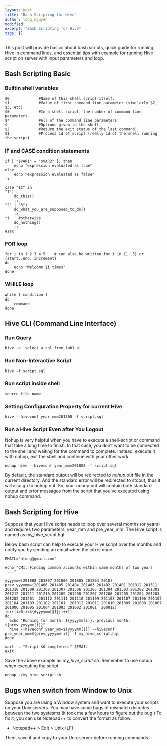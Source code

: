 ```yaml
---
layout: post
title: "Bash Scripting for Hive"
author: long_nguyen
modified:
excerpt: "Bash Scripting for Hive"
tags: []
---
```

This post will provide basics about bash scripts, quick guide for running Hive in command lines, and essential tips with example for running Hive script on server with input parameters and loop.

## Bash Scripting Basic
### Builtin shell variables

```
$0             #Name of this shell script itself.
$1             #Value of first command line parameter (similarly $2, $3, etc)
$#             #In a shell script, the number of command line parameters.
$*             #All of the command line parameters.
$-             #Options given to the shell.
$?             #Return the exit status of the last command.
$$             #Process id of script (really id of the shell running the script)
```

### IF and CASE condition statements

```
if [ "$VAR1" = "$VAR2" ]; then
	echo "expression evaluated as true"
else
	echo "expression evaluated as false"
fi
```

```
case "$C" in
"1")
	do_this()
	;;
"2" | "3")
	do_what_you_are_supposed_to_do()
	;;
*)    #otherwise
	do_nothing()
	;;
esac
```

### FOR loop

```
for i in 1 2 3 4 5    # can also be written for i in {1..5} or {start..end..increment}
do
	echo "Welcome $i times"
done
```

### WHILE loop

```
while [ condition ]
do
	command
done
```

## Hive CLI (Command Line Interface)

### Run Query
```
hive -e 'select a.col from tab1 a'
```

### Run Non-Interactive Script	
```
hive -f script.sql
```

### Run script inside shell
```
source file_name
```

### Setting Configuration Property for current Hive 
```
hive --hiveconf year_mm=201808 -f script.sql
```

### Run a Hive Script Even after You Logout
Nohup is very helpful when you have to execute a shell-script or command that take a long time to finish. In that case, you don’t want to be connected to the shell and waiting for the command to complete. Instead, execute it with nohup, exit the shell and continue with your other work.


```
nohup hive --hiveconf year_mm=201808 -f script.sql 
```

By default, the standard output will be redirected to *nohup.out* file in the current directory. And the standard error will be redirected to stdout, thus it will also go to nohup.out. So, your nohup.out will contain both standard output and error messages from the script that you’ve executed using nohup command.

## Bash Scripting for Hive
Suppose that your Hive script needs to loop over several months (or years) and requires two parameters, year_mm and pre_year_mm. The Hive script is named as my_hive_script.hql

Below bash script can help to execute your Hive script over the months and notify you by sending an email when the job is done.

```
EMAIL="nlong@gmail.com"

echo "CMI: Finding common accounts within same months of two years ...."

yyyymm=(201808 201807 201806 201805 201804 2018)
prev_yyyymm=(201406 201405 201404 201403 201402 201401 201312 201311 201310 201309 201308 201307 201306 201305 201304 201303 201302 201301  201212 201211 201210 201209 201208 201207 201206 201205 201204 201203 201202 201201  201112 201111 201110 201109 201108 201107 201106 201105 201104 201103 201102 201101  201012 201011 201010 201009 201008 201007 201006 201005 201004 201003 201002 201001  200912)
for((i=0;i<${#yyyymm[@]};i++))
do
  echo "Running for month: ${yyyymm[i]}, previous month: ${prev_yyyymm[i]}"
  hive --hiveconf year_mm=${yyyymm[i]} --hiveconf pre_year_mm=${prev_yyyymm[i]} -f my_hive_script.hql
done
    
mail -s "Script $0 completed." $EMAIL 
exit
```

Save the above example as *my_hive_script.sh*. Remember to use nohup when executing the script
```
nohup ./my_hive_script.sh
```

## Bugs when switch from Window to Unix

Suppose you are using a Window system and want to execute your scripts on your Unix servers. 
You may have some bugs of mismatch decodes between the two systesms (it took me a few hours to figure out the bug.)
To fix it, you can use Notepad++ to convert the format as follow:
- Notepad++ > Edit > Unix (LF)

Then, save it and copy to your Unix server before running commands.